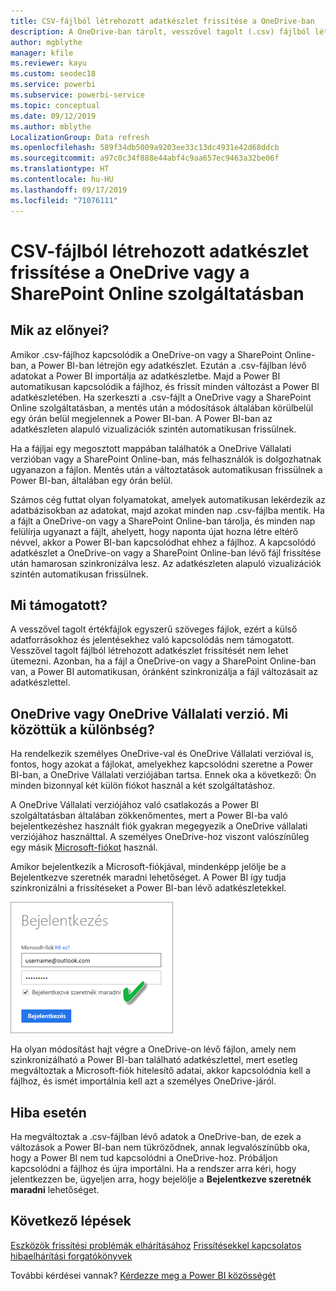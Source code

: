 ```yaml
---
title: CSV-fájlból létrehozott adatkészlet frissítése a OneDrive-ban
description: A OneDrive-ban tárolt, vesszővel tagolt (.csv) fájlból létrehozott adatkészlet frissítése
author: mgblythe
manager: kfile
ms.reviewer: kayu
ms.custom: seodec18
ms.service: powerbi
ms.subservice: powerbi-service
ms.topic: conceptual
ms.date: 09/12/2019
ms.author: mblythe
LocalizationGroup: Data refresh
ms.openlocfilehash: 589f34db5009a9203ee33c13dc4931e42d68ddcb
ms.sourcegitcommit: a97c0c34f888e44abf4c9aa657ec9463a32be06f
ms.translationtype: HT
ms.contentlocale: hu-HU
ms.lasthandoff: 09/17/2019
ms.locfileid: "71076111"
---
```

# <a name="refresh-a-dataset-created-from-a-csv-file-on-onedrive-or-sharepoint-online"></a>CSV-fájlból létrehozott adatkészlet frissítése a OneDrive vagy a SharePoint Online szolgáltatásban
## <a name="what-are-the-advantages"></a>Mik az előnyei?
Amikor .csv-fájlhoz kapcsolódik a OneDrive-on vagy a SharePoint Online-ban, a Power BI-ban létrejön egy adatkészlet. Ezután a .csv-fájlban lévő adatokat a Power BI importálja az adatkészletbe. Majd a Power BI automatikusan kapcsolódik a fájlhoz, és frissít minden változást a Power BI adatkészletében. Ha szerkeszti a .csv-fájlt a OneDrive vagy a SharePoint Online szolgáltatásban, a mentés után a módosítások általában körülbelül egy órán belül megjelennek a Power BI-ban. A Power BI-ban az adatkészleten alapuló vizualizációk szintén automatikusan frissülnek.

Ha a fájljai egy megosztott mappában találhatók a OneDrive Vállalati verzióban vagy a SharePoint Online-ban, más felhasználók is dolgozhatnak ugyanazon a fájlon. Mentés után a változtatások automatikusan frissülnek a Power BI-ban, általában egy órán belül.

Számos cég futtat olyan folyamatokat, amelyek automatikusan lekérdezik az adatbázisokban az adatokat, majd azokat minden nap .csv-fájlba mentik. Ha a fájlt a OneDrive-on vagy a SharePoint Online-ban tárolja, és minden nap felülírja ugyanazt a fájlt, ahelyett, hogy naponta újat hozna létre eltérő névvel, akkor a Power BI-ban kapcsolódhat ehhez a fájlhoz. A kapcsolódó adatkészlet a OneDrive-on vagy a SharePoint Online-ban lévő fájl frissítése után hamarosan szinkronizálva lesz. Az adatkészleten alapuló vizualizációk szintén automatikusan frissülnek.

## <a name="whats-supported"></a>Mi támogatott?
A vesszővel tagolt értékfájlok egyszerű szöveges fájlok, ezért a külső adatforrásokhoz és jelentésekhez való kapcsolódás nem támogatott. Vesszővel tagolt fájlból létrehozott adatkészlet frissítését nem lehet ütemezni. Azonban, ha a fájl a OneDrive-on vagy a SharePoint Online-ban van, a Power BI automatikusan, óránként szinkronizálja a fájl változásait az adatkészlettel.

## <a name="onedrive-or-onedrive-for-business-whats-the-difference"></a>OneDrive vagy OneDrive Vállalati verzió. Mi közöttük a különbség?
Ha rendelkezik személyes OneDrive-val és OneDrive Vállalati verzióval is, fontos, hogy azokat a fájlokat, amelyekhez kapcsolódni szeretne a Power BI-ban, a OneDrive Vállalati verziójában tartsa. Ennek oka a következő: Ön minden bizonnyal két külön fiókot használ a két szolgáltatáshoz.

A OneDrive Vállalati verziójához való csatlakozás a Power BI szolgáltatásban általában zökkenőmentes, mert a Power BI-ba való bejelentkezéshez használt fiók gyakran megegyezik a OneDrive vállalati verziójához használttal. A személyes OneDrive-hoz viszont valószínűleg egy másik [Microsoft-fiókot](https://account.microsoft.com) használ.

Amikor bejelentkezik a Microsoft-fiókjával, mindenképp jelölje be a Bejelentkezve szeretnék maradni lehetőséget. A Power BI így tudja szinkronizálni a frissítéseket a Power BI-ban lévő adatkészletekkel.

![Példa bejelentkezésre](media/refresh-csv-file-onedrive/refresh_signin_keepmesignedin.png)

Ha olyan módosítást hajt végre a OneDrive-on lévő fájlon, amely nem szinkronizálható a Power BI-ban található adatkészlettel, mert esetleg megváltoztak a Microsoft-fiók hitelesítő adatai, akkor kapcsolódnia kell a fájlhoz, és ismét importálnia kell azt a személyes OneDrive-járól.

## <a name="when-things-go-wrong"></a>Hiba esetén
Ha megváltoztak a .csv-fájlban lévő adatok a OneDrive-ban, de ezek a változások a Power BI-ban nem tükröződnek, annak legvalószínűbb oka, hogy a Power BI nem tud kapcsolódni a OneDrive-hoz. Próbáljon kapcsolódni a fájlhoz és újra importálni. Ha a rendszer arra kéri, hogy jelentkezzen be, ügyeljen arra, hogy bejelölje a **Bejelentkezve szeretnék maradni** lehetőséget.

## <a name="next-steps"></a>Következő lépések
[Eszközök frissítési problémák elhárításához](service-gateway-onprem-tshoot.md)
[Frissítésekkel kapcsolatos hibaelhárítási forgatókönyvek](refresh-troubleshooting-refresh-scenarios.md)

További kérdései vannak? [Kérdezze meg a Power BI közösségét](https://community.powerbi.com/)

